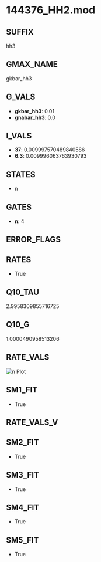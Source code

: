 # 144376_HH2.mod

## SUFFIX

hh3

## GMAX_NAME

gkbar_hh3

## G_VALS

- **gkbar_hh3**: 0.01
- **gnabar_hh3**: 0.0

## I_VALS

- **37**: 0.009997570489840586
- **6.3**: 0.009996063763930793

## STATES

- n

## GATES

- **n**: 4

## ERROR_FLAGS


## RATES

- True

## Q10_TAU

2.9958309855716725

## Q10_G

1.0000490958513206

## RATE_VALS

![n Plot](/Users/pbozelos/Dropbox/icg-Chai-Panos/supermodels/output_markdown_files/K/144376_HH2.mod/images/n.png)

## SM1_FIT

- True

## RATE_VALS_V

## SM2_FIT

- True

## SM3_FIT

- True

## SM4_FIT

- True

## SM5_FIT

- True

